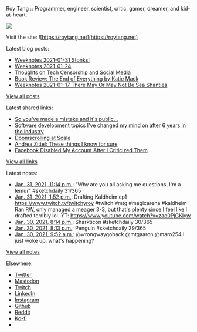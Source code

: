 Roy Tang :: Programmer, engineer, scientist, critic, gamer, dreamer, and kid-at-heart.

![](https://roytang.net/static/img/profile.jpg)

Visit the site: ![https://roytang.net](https://roytang.net)

Latest blog posts:

- [Weeknotes 2021-01-31 Stonks!](https://roytang.net/2021/01/weeknotes-2021-01-31/)
- [Weeknotes 2021-01-24](https://roytang.net/2021/01/weeknotes-2021-01-24/)
- [Thoughts on Tech Censorship and Social Media](https://roytang.net/2021/01/tech-censorship/)
- [Book Review: The End of Everything by Katie Mack](https://roytang.net/2021/01/end-of-everything/)
- [Weeknotes 2021-01-17 There May Or May Not Be Sea Shanties](https://roytang.net/2021/01/weeknotes-2021-01-17/)

[View all posts](https://roytang.net/blog)

Latest shared links:

- [So you&#x27;ve made a mistake and it&#x27;s public...](https://roytang.net/2021/01/so-youve-made-a-mistake-and-its-public/)
- [Software development topics I&#x27;ve changed my mind on after 6 years in the industry](https://roytang.net/2021/01/software-development-topics-ive-changed-my-mind-on-after-6-years-in-the-industry/)
- [Doomscrolling at Scale](https://roytang.net/2021/01/doomscrolling-at-scale/)
- [Andrea Zittel: These things I know for sure](https://roytang.net/2021/01/andrea-zittel-these-things-i-know-for-sure/)
- [Facebook Disabled My Account After I Criticized Them](https://roytang.net/2021/01/facebook-disabled-my-account-after-i-criticized-them/)

[View all links](https://roytang.net/links)

Latest notes:

- [Jan. 31, 2021, 11:14 p.m.](https://roytang.net/2021/01/1355897363999547395/): &quot;Why are you all asking me questions, I&#x27;m a lemur&quot; #sketchdaily 31/365
- [Jan. 31, 2021, 1:52 p.m.](https://roytang.net/2021/01/1355755874015449089/): Drafting Kaldheim ep1 https://www.twitch.tv/twitchyroy #twitch #mtg #magicarena #kaldheim Ran RW, only managed a meager 3-3, but that&#x27;s plenty since I feel like I drafted terribly lol. YT: https://www.youtube.com/watch?v=zao0PjGKlyw
- [Jan. 30, 2021, 8:14 p.m.](https://roytang.net/2021/01/1355489577423654915/): Sharkticon #sketchdaily 30/365
- [Jan. 30, 2021, 8:13 p.m.](https://roytang.net/2021/01/1355489425698906115/): Penguin #sketchdaily 29/365
- [Jan. 30, 2021, 9:52 a.m.](https://roytang.net/2021/01/1355333156157591552/): @wrongwaygoback @mtgaaron @maro254 I just woke up, what&#x27;s happening?

[View all notes](https://roytang.net/notes)

Elsewhere:

- [Twitter](https://twitter.com/roytang)
- [Mastodon](https://mastodon.technology/@roytang)
- [Twitch](https://twitch.tv/twitchyroy)
- [LinkedIn](https://www.linkedin.com/in/roytang)
- [Instagram](https://instagram.com/roytang0400)
- [Github](https://github.com/roytang)
- [Reddit](https://reddit.com/u/hungryroy)
- [Ko-fi](https://ko-fi.com/roytang)
- [](mailto:hello@roytang.net)